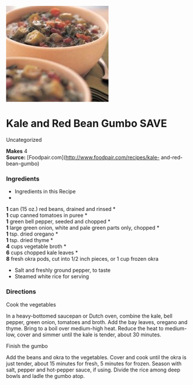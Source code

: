﻿

[![](./images/ba0c09c5-51bf-40bd-a2fb-5d6c28c77b48.jpg)](http://s3.amazonaws.com/foodpair-2/images/499387/large/img9l.jpg?1310521246)

#  Kale and Red Bean Gumbo SAVE

Uncategorized

  
**Makes** 4  
**Source:** [Foodpair.com](http://www.foodpair.com/recipes/kale-
and-red-bean-gumbo)

###  Ingredients

  * Ingredients in this Recipe
  *   
**1** can (15 oz.) red beans, drained and rinsed
  *   
**1** cup canned tomatoes in puree
  *   
**1** green bell pepper, seeded and chopped
  *   
**1** large green onion, white and pale green parts only, chopped
  *   
**1** tsp. dried oregano
  *   
**1** tsp. dried thyme
  *   
**4** cups vegetable broth
  *   
**6** cups chopped kale leaves
  *   
**8** fresh okra pods, cut into 1/2 inch pieces, or 1 cup frozen okra
  * Salt and freshly ground pepper, to taste
  * Steamed white rice for serving

###  Directions

Cook the vegetables

In a heavy-bottomed saucepan or Dutch oven, combine the kale, bell pepper,
green onion, tomatoes and broth. Add the bay leaves, oregano and thyme. Bring
to a boil over medium-high heat. Reduce the heat to medium-low, cover and
simmer until the kale is tender, about 30 minutes.

Finish the gumbo

Add the beans and okra to the vegetables. Cover and cook until the okra is
just tender, about 15 minutes for fresh, 5 minutes for frozen. Season with
salt, pepper and hot-pepper sauce, if using. Divide the rice among deep bowls
and ladle the gumbo atop.

